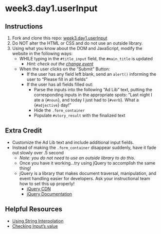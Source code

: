 # week3.day1.userInput

## Instructions
1. Fork and clone this repo: [week3.day1.userInput](https://github.com/AllStarCodeOrg/week3.day1.userInput)
2. Do NOT alter the HTML or CSS and do not use an outside library.
3. Using what you know about the DOM and JavaScript, modify the website in the following ways:
   - WHILE typing in the `#title_input` field, the `#main_title` is updated
     - *Hint: check out the [change event](https://developer.mozilla.org/en-US/docs/Web/Events/change)*
   - When the user clicks on the “Submit” Button:
     - If the user has any field left blank, send an `alert()` informing the user to “Please fill in all fields”
     - If the user has all fields filled out:
       - Parse the inputs into the following “Ad Lib” text, putting the corresponding inputs in the appropriate spots: “Last night I ate a {`#noun`}, and today I just had to {`#verb`}. What a {`#adjective`} day!”
       - Hide the `.form_container`
       - Populate `#story_result` with the finalized text

## Extra Credit
- Customize the Ad Lib text and include additional input fields.
- Instead of making the `.form_container` disappear suddenly, have it fade out slowly over .5 second
   - *Note: you do not need to use an outside library to do this.*
   - Once you have it working...try using jQuery to accomplish the same thing!
   - jQuery is a library that makes document traversal, manipulation, and event handling easier for developers. Ask your instructional team how to set this up properly!
     - [jQuery CDN](https://code.jquery.com/jquery-3.3.1.js)
     - [jQuery Documentation](https://api.jquery.com/)

## Helpful Resources
- [Using String Interpolation](https://medium.com/@SunnyB/switching-to-es6-part-2-string-interpolation-and-template-literals-2f1b0ee56740)
- [Checking Input’s value](https://www.w3schools.com/jsref/prop_text_value.asp)

